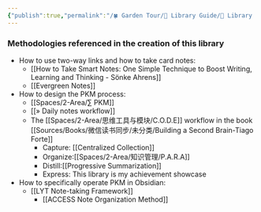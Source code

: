 ```yaml
---
{"publish":true,"permalink":"/🍀 Garden Tour/🧰 Library Guide/🍫 Library Methodology Guide.md","created":"2022-08-21","modified":"2023-03-14","published":"2025-07-09T10:55:55.034+08:00","cssclasses":""}
---
```


### Methodologies referenced in the creation of this library

- How to use two-way links and how to take card notes:
	- [[How to Take Smart Notes: One Simple Technique to Boost Writing, Learning and Thinking - Sönke Ahrens]]
	- [[Evergreen Notes]]
- How to design the PKM process:
	- [[Spaces/2-Area/∑ PKM]]
	- [[» Daily notes workflow]]
	- The [[Spaces/2-Area/思维工具与模块/C.O.D.E]] workflow in the book [[Sources/Books/微信读书同步/未分类/Building a Second Brain-Tiago Forte]]
		- Capture: [[Centralized Collection]]
		- Organize:[[Spaces/2-Area/知识管理/P.A.R.A]]
		- Distill:[[Progressive Summarization]]
		- Express: This library is my achievement showcase
- How to specifically operate PKM in Obsidian:
	- [[LYT Note-taking Framework]]
		- [[ACCESS Note Organization Method]] 
